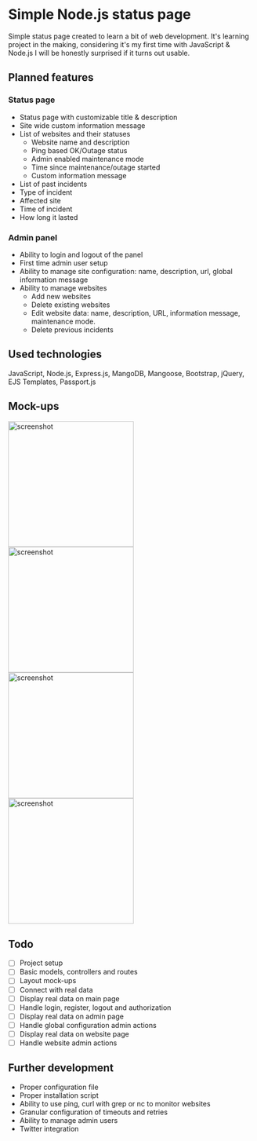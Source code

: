 # Simple Node.js status page

Simple status page created to learn a bit of web development. It's learning project in the making, considering it's my first time with JavaScript & Node.js I will be honestly surprised if it turns out usable.

## Planned features

### Status page

- Status page with customizable title & description
- Site wide custom information message
- List of websites and their statuses
  - Website name and description
  - Ping based OK/Outage status
  - Admin enabled maintenance mode
  - Time since maintenance/outage started
  - Custom information message
 - List of past incidents
  - Type of incident
  - Affected site
  - Time of incident
  - How long it lasted

### Admin panel

- Ability to login and logout of the panel
- First time admin user setup
- Ability to manage site configuration: name, description, url, global information message
- Ability to manage websites
  - Add new websites
  - Delete existing websites
  - Edit website data: name, description, URL, information message, maintenance mode.
  - Delete previous incidents

## Used technologies

JavaScript, Node.js, Express.js, MangoDB, Mangoose, Bootstrap, jQuery, EJS Templates, Passport.js

## Mock-ups

<img src="https://user-images.githubusercontent.com/1345297/53684220-18b59a00-3d0b-11e9-8112-88c085c4d518.png" alt="screenshot" width="256"/> <img src="https://user-images.githubusercontent.com/1345297/53684226-21a66b80-3d0b-11e9-9ba1-944555d7ed35.png" alt="screenshot" width="256"/> <img src="https://user-images.githubusercontent.com/1345297/53684222-18b59a00-3d0b-11e9-979a-6eba4f03cb7b.png" alt="screenshot" width="256"/> <img src="https://user-images.githubusercontent.com/1345297/53684223-194e3080-3d0b-11e9-9222-600912c37ec1.png" alt="screenshot" width="256"/>

## Todo

- [ ] Project setup
- [ ] Basic models, controllers and routes
- [ ] Layout mock-ups
- [ ] Connect with real data
- [ ] Display real data on main page
- [ ] Handle login, register, logout and authorization
- [ ] Display real data on admin page
- [ ] Handle global configuration admin actions
- [ ] Display real data on website page
- [ ] Handle website admin actions

## Further development

- Proper configuration file
- Proper installation script
- Ability to use ping, curl with grep or nc to monitor websites
- Granular configuration of timeouts and retries
- Ability to manage admin users
- Twitter integration


